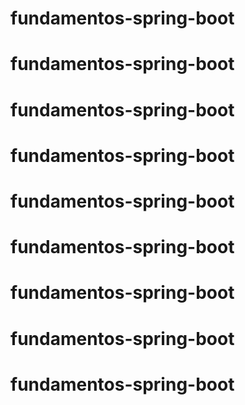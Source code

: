 # fundamentos-spring-boot
# fundamentos-spring-boot
# fundamentos-spring-boot
# fundamentos-spring-boot
# fundamentos-spring-boot
# fundamentos-spring-boot
# fundamentos-spring-boot
# fundamentos-spring-boot
# fundamentos-spring-boot
